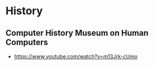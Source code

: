 # History

## Computer History Museum on Human Computers

* https://www.youtube.com/watch?v=m13Jrk-cUmo
